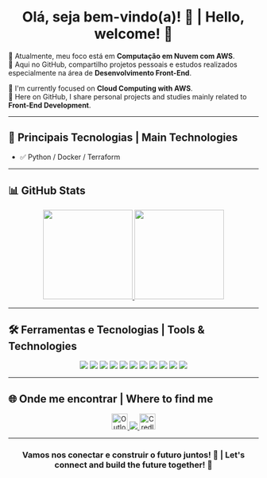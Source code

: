<h1 align="center">Olá, seja bem-vindo(a)! 👋 | Hello, welcome! 👋</h1>

🎯 Atualmente, meu foco está em **Computação em Nuvem com AWS**.  
🧠 Aqui no GitHub, compartilho projetos pessoais e estudos realizados especialmente na área de **Desenvolvimento Front-End**.

🎯 I'm currently focused on **Cloud Computing with AWS**.  
🧠 Here on GitHub, I share personal projects and studies mainly related to **Front-End Development**.

---

## 🚀 Principais Tecnologias | Main Technologies

- ✅ Python / Docker / Terraform

---

## 📊 GitHub Stats

<div align="center">
  <a href="https://github.com/thefjrm">
    <img height="180em" src="https://github-readme-stats.vercel.app/api?username=thefjrm&show_icons=true&theme=aura&include_all_commits=true&count_private=true"/>
    <img height="180em" src="https://github-readme-stats.vercel.app/api/top-langs/?username=thefjrm&layout=compact&langs_count=7&theme=aura"/>
  </a>
</div>

---

## 🛠️ Ferramentas e Tecnologias | Tools & Technologies

<p align="center">
  <img src="https://img.shields.io/badge/HTML-239120?style=for-the-badge&logo=html5&logoColor=white"/>
  <img src="https://img.shields.io/badge/CSS-239120?style=for-the-badge&logo=css3&logoColor=white"/>
  <img src="https://img.shields.io/badge/JavaScript-F7DF1E?style=for-the-badge&logo=javascript&logoColor=black"/>
  <img src="https://img.shields.io/badge/TypeScript-007ACC?style=for-the-badge&logo=typescript&logoColor=white"/>
  <img src="https://img.shields.io/badge/Python-3776AB?style=for-the-badge&logo=python&logoColor=white"/>
  <img src="https://img.shields.io/badge/Terraform-623CE4?style=for-the-badge&logo=terraform&logoColor=white"/>
  <img src="https://img.shields.io/badge/Docker-2496ED?style=for-the-badge&logo=docker&logoColor=white"/>
  <img src="https://img.shields.io/badge/Git-F05033?style=for-the-badge&logo=git&logoColor=white"/>
  <img src="https://img.shields.io/badge/GitHub-121011?style=for-the-badge&logo=github&logoColor=white"/>
  <img src="https://img.shields.io/badge/VSCode-0078D7?style=for-the-badge&logo=visual-studio-code&logoColor=white"/>
  <img src="https://img.shields.io/badge/Netlify-00C7B7?style=for-the-badge&logo=netlify&logoColor=white"/>
</p>

---

## 🌐 Onde me encontrar | Where to find me

<p align="center">
  <a href="mailto:felipejosemartinsrj@outlook.com" target="_blank">
    <img height="32" src="https://cdn.jsdelivr.net/npm/simple-icons@v14/icons/microsoftoutlook.svg" alt="Outlook"/>
  </a>
  <a href="https://www.linkedin.com/in/felipejrmartins/" target="_blank">
    <img src="https://img.shields.io/badge/LinkedIn-0077B5?style=for-the-badge&logo=linkedin&logoColor=white"/>
  </a>
  <a href="https://www.credly.com/users/felipejrmartins/badges#credly" target="_blank">
    <img height="32" src="https://cdn.jsdelivr.net/npm/simple-icons@v14/icons/credly.svg" alt="Credly"/>
  </a>
</p>

---

<h3 align="center">Vamos nos conectar e construir o futuro juntos! 🚀 | Let's connect and build the future together! 🚀</h3>
